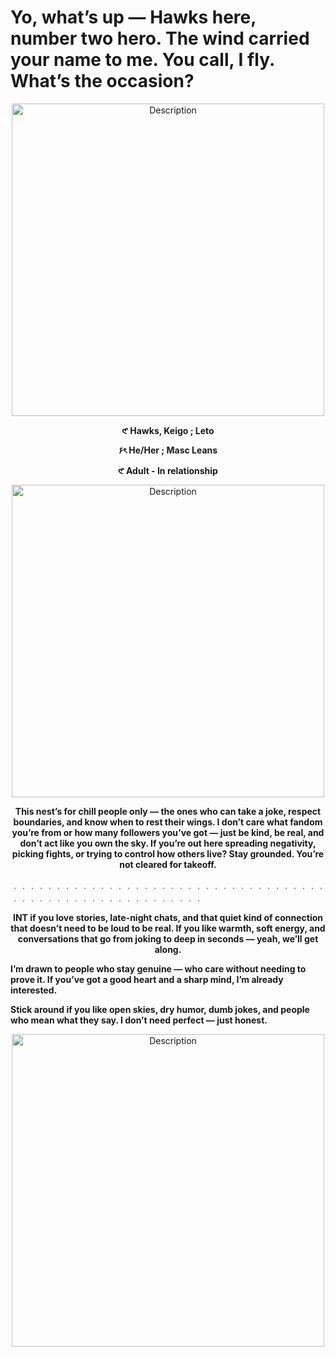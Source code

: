 # Yo, what’s up — Hawks here, number two hero. The wind carried your name to me. You call, I fly. What’s the occasion?
<p align="center">
  <img src="https://i.postimg.cc/2ybfdbPV/image-removebg-preview.png" alt="Description" width="500">
</p>
</p>
</p>


<p align="center"><strong>𑣲   Hawks, Keigo ; Leto </strong></p>
<p align="center"><strong>۶ৎ    He/Her ; Masc Leans </strong></p>
<p align="center"><strong>𑣲   Adult - In relationship </strong></p>
<p align="center">

  
  <img src="https://i.postimg.cc/jSXyNZPB/0f1c61bef572982143fec5dda9686e1e-removebg-preview-1.png" alt="Description" width="500">
</p>


<p align="center"><strong>   This nest’s for chill people only — the ones who can take a joke, respect boundaries, and know when to rest their wings.
I don’t care what fandom you’re from or how many followers you’ve got — just be kind, be real, and don’t act like you own the sky.
If you’re out here spreading negativity, picking fights, or trying to control how others live? Stay grounded. You’re not cleared for takeoff. </strong></p>

﹒﹒﹒﹒﹒﹒﹒﹒﹒﹒﹒﹒﹒﹒﹒﹒﹒﹒﹒﹒﹒﹒﹒﹒﹒﹒﹒﹒﹒﹒﹒﹒﹒﹒﹒﹒﹒﹒﹒﹒﹒﹒﹒﹒﹒﹒﹒﹒﹒﹒﹒﹒﹒﹒﹒﹒﹒﹒

<p align="center"><strong>  INT if you love stories, late-night chats, and that quiet kind of connection that doesn’t need to be loud to be real.
If you like warmth, soft energy, and conversations that go from joking to deep in seconds — yeah, we’ll get along.

I’m drawn to people who stay genuine — who care without needing to prove it.
If you’ve got a good heart and a sharp mind, I’m already interested.

Stick around if you like open skies, dry humor, dumb jokes, and people who mean what they say.
I don’t need perfect — just honest.  </strong></p>

<p align="center">
  <img src="https://i.postimg.cc/FHFPkfwH/s-l1600-removebg-preview.png" alt="Description" width="500">
</p>


